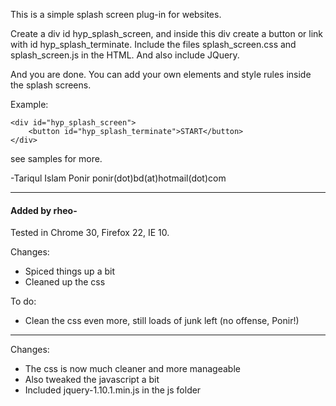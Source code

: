 This is a simple splash screen plug-in for websites.

Create a div id hyp_splash_screen, and inside this div create a button or link with id hyp_splash_terminate.
Include the files splash_screen.css and splash_screen.js in the HTML. And also include JQuery.

And you are done. You can add your own elements and style rules inside the splash screens.

Example:

    <div id="hyp_splash_screen">
        <button id="hyp_splash_terminate">START</button>
    </div>

see samples for more.

-Tariqul Islam Ponir
ponir(dot)bd(at)hotmail(dot)com

-----------------------------------------------------
#### Added by rheo-


Tested in Chrome 30, Firefox 22, IE 10.

Changes:
* Spiced things up a bit
* Cleaned up the css

To do:
* Clean the css even more, still loads of junk left (no offense, Ponir!)

-------------------------------------------------------------------
Changes:
* The css is now much cleaner and more manageable
* Also tweaked the javascript a bit
* Included jquery-1.10.1.min.js in the js folder

